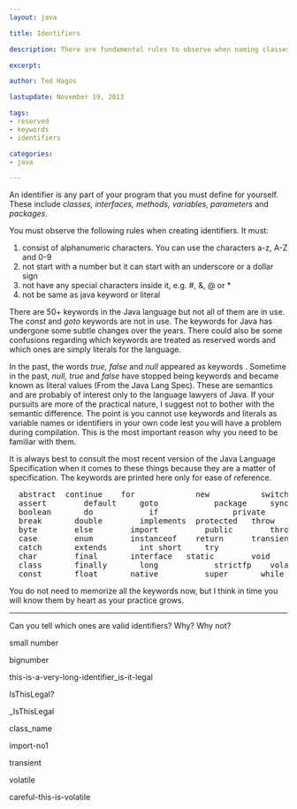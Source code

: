 ```yaml
---
layout: java

title: Identifiers

description: There are fundamental rules to observe when naming classes, methods, variables, parameters and packages.

excerpt: 

author: Ted Hagos

lastupdate: November 19, 2013

tags:
- reserved
- keywords
- identifiers

categories:
- java

---
```



An identifier is any part of your program that you must define for yourself. These include *classes, interfaces, methods, variables, parameters* and *packages*. 

You must observe the following rules when creating identifiers. It must:

1. consist of alphanumeric characters. You can use the characters a-z, A-Z and 0-9 
2. not start with a number but it can start with an underscore or a dollar sign 
3. not have any special characters inside it, e.g. #, &, @ or *
4. not be same as java keyword or literal 


There are 50+ keywords in the Java language but not all of them are in use. The *const* and *goto* keywords are not in use. The keywords for Java has undergone some subtle changes over the years. There could also be some confusions regarding which keywords are treated as reserved words and which ones are simply literals for the language. 

In the past, the words *true, false* and *null* appeared as keywords . Sometime in the past, *null, true* and *false* have stopped being keywords and became known as literal values (From the Java Lang Spec). These are semantics and are probably of interest only to the language lawyers of Java. If your pursuits are more of the practical nature, I suggest not to bother with the semantic difference. The point is you cannot use keywords and literals as variable names or identifiers in your own code lest you will have a problem during compilation. This is the most important reason why you need to be familiar with them.

It is always best to consult the most recent version of the Java Language Specification when it comes to these things because they are a matter of specification. The keywords are printed here only for ease of reference.

<pre class="codeblock">
  abstract	continue	for			    new			  switch
  assert		default		goto		    package		synchronized
  boolean		do			  if			    private		this
  break		  double		implements	protected	throw
  byte		  else		  import		  public		throws
  case		  enum		  instanceof	return		transient
  catch		  extends		int	short	  try
  char		  final		  interface	  static		void
  class		  finally		long		    strictfp	volatile
  const		  float		  native		  super		  while
</pre>

You do not need to memorize all the keywords now, but I think in time you will know them by heart as your practice grows.

***

Can you tell which ones are valid identifiers? Why? Why not?

small number

bignumber

this-is-a-very-long-identifier_is-it-legal

IsThisLegal?

_IsThisLegal

class_name

import-no1

transient

volatile

careful-this-is-volatile
